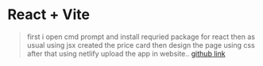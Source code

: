 # React + Vite
>first i open cmd prompt and install requried package for react 
>then as usual using jsx created the price card
>then design the page using css
>after that using netlify upload the app in website..
>[github link](https://github.com/dharani535011/reactday2.git)